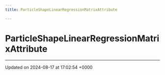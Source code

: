 ```yaml
---
title: ParticleShapeLinearRegressionMatrixAttribute

---
```


# ParticleShapeLinearRegressionMatrixAttribute





-------------------------------

Updated on 2024-08-17 at 17:02:54 +0000